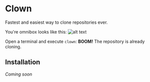 Clown 
======
Fastest and easiest way to clone repositories ever.

You're omnibox looks like this:
![alt text](http://i59.tinypic.com/29fw1vq.png "Chrome bar")

Open a terminal and execute ````clown````: **BOOM!** The repository is already cloning.

## Installation
*Coming soon*